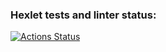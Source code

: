 ### Hexlet tests and linter status:
[![Actions Status](https://github.com/jstSashas/frontend-project-44/workflows/hexlet-check/badge.svg)](https://github.com/jstSashas/frontend-project-44/actions)